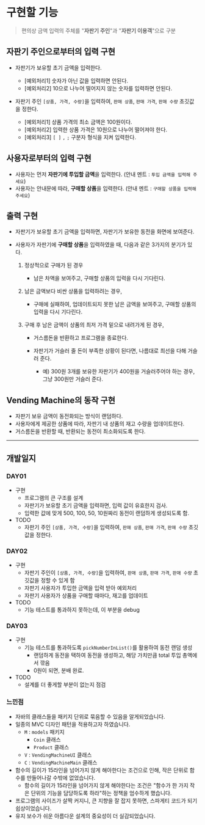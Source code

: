 # 구현할 기능

>편의상 금액 입력의 주체를 "**자판기 주인**"과 "**자판기 이용객**"으로 구분



## 자판기 주인으로부터의 입력 구현

- 자판기가 보유할 초기 금액을 입력한다.
    - [예외처리1] 숫자가 아닌 값을 입력하면 안된다.
    - [예외처리2] 10으로 나누어 떨어지지 않는 숫자를 입력하면 안된다.

- 자판기 주인 `[상품, 가격, 수량]`을 입력하여, `판매 상품`, `판매 가격`, `판매 수량` 초깃값을 정한다.
    - [예외처리1] 상품 가격의 최소 금액은 100원이다.
    - [예외처리2] 입력한 상품 가격은 10원으로 나누어 떨어져야 한다.
    - [예외처리3] `[ ]` `,` `;` 구분자 형식을 지켜 입력한다.



## 사용자로부터의 입력 구현

- 사용자는 먼저 **자판기에 투입할 금액**을 입력한다. (안내 멘트 : `투입 금액을 입력해 주세요`)
- 사용자는 안내문에 따라, **구매할 상품**을 입력한다. (안내 멘트 : `구매할 상품을 입력해 주세요`)



## 출력 구현

- 자판기가 보유할 초기 금액을 입력하면, 자판기가 보유한 동전을 화면에 보여준다.

- 사용자가 자판기에 **구매할 상품**을 입력하였을 때, 다음과 같은 3가지의 분기가 있다.

    1. 정상적으로 구매가 된 경우

        - 남은 차액을 보여주고, 구매할 상품의 입력을 다시 기다린다.

    2. 남은 금액보다 비싼 상품을 입력하려는 경우,

        - 구매에 실패하여, 업데이트되지 못한 남은 금액을 보여주고, 구매할 상품의 입력을 다시 기다린다.

    3. 구매 후 남은 금액이 상품의 최저 가격 밑으로 내려가게 된 경우,

        - 거스름돈을 반환하고 프로그램을 종료한다.

        - 자판기가 거슬러 줄 돈이 부족한 상황이 된다면, 나름대로 최선을 다해 거슬러 준다.
            - 예) 300원 3개를 보유한 자판기가 400원을 거슬러주어야 하는 경우, 그냥 300원만 거슬러 준다.



## Vending Machine의 동작 구현

- 자판기 보유 금액이 동전화되는 방식이 랜덤하다.
- 사용자에게 제공한 상품에 따라, 자판기 내 상품의 재고 수량을 업데이트한다.
- 거스름돈을 반환할 때, 반환되는 동전이 최소화되도록 한다.





----------

## 개발일지

### DAY01

- 구현
    - 프로그램의 큰 구조를 설계
    - 자판기가 보유할 초기 금액을 입력하면, 입력 값이 유효한지 검사.
    - 입력한 값에 맞게 500, 100, 50, 10원짜리 동전이 랜덤하게 생성되도록 함.
- TODO
    - 자판기 주인 `[상품, 가격, 수량]`을 입력하여, `판매 상품`, `판매 가격`, `판매 수량` 초깃값을 정한다.

### DAY02

- 구현
  - 자판기 주인이 `[상품, 가격, 수량]`을 입력하여, `판매 상품`, `판매 가격`, `판매 수량` 초깃값을 정할 수 있게 함
  - 자판기 사용자가 투입한 금액을 입력 받아 예외처리
  - 자판기 사용자가 상품을 구매할 때마다, 재고를 업데이트
- TODO
  - 기능 테스트를 통과하지 못하는데, 이 부분을 debug

### DAY03

- 구현
  - 기능 테스트를 통과하도록 `pickNumberInList()`를 활용하여 동전 랜덤 생성
    - 랜덤하게 동전을 택하여 동전을 생성하고, 해당 가치만큼 total 투입 총액에서 깎음
    - 0원이 되면, 분배 완료.
- TODO
  - 설계를 더 좋게할 부분이 없는지 점검



### 느낀점

- 자바의 클래스들을 패키지 단위로 묶음할 수 있음을 알게되었습니다.
- 일종의 MVC 디자인 패턴을 적용하고자 하였습니다.
  - `M` : `models` 패키지
    - `Coin` 클래스
    - `Product` 클래스
  - `V` : `VendingMachineUI` 클래스
  - `C` : `VendingMachineMain` 클래스
- 함수의 길이가 15라인을 넘어가지 않게 해아한다는 조건으로 인해, 작은 단위로 함수를 만들어나갈 수밖에 없었습니다.
  - 함수의 길이가 15라인을 넘어가지 않게 해야한다는 조건은 "함수가 한 가지 작은 단위의 기능을 담당하도록 하라"하는 정책을 엄수하게 했습니다.
- 프로그램의 사이즈가 살짝 커지니, 큰 지향을 잘 잡지 못하면, 스파게티 코드가 되기 쉽상이었습니다.
- 유지 보수가 쉬운 아름다운 설계의 중요성이 더 실감되었습니다.